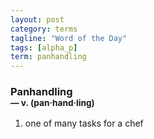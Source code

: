 ```yaml
---
layout: post
category: terms
tagline: "Word of the Day"
tags: [alpha_p]
term: panhandling
---
```


<h3>Panhandling<br/> <small>&mdash; v. (pan<span>&middot;</span>hand<span>&middot;</span>ling)</small></h3>
<p><ol><li>one of many tasks for a chef</li>
</ol></p>
